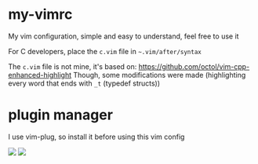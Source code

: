 # my-vimrc
My vim configuration, simple and easy to understand, feel free to use it

For C developers, place the `c.vim` file in `~.vim/after/syntax`

The `c.vim` file is not mine, it's based on: https://github.com/octol/vim-cpp-enhanced-highlight
Though, some modifications were made (highlighting every word that ends with `_t` (typedef structs))

# plugin manager
I use vim-plug, so install it before using this vim config

<img src="https://cdn.discordapp.com/attachments/1043106668839456860/1182709042645307504/screenshot_08-Dec-2023_15-39-05.png?ex=6585aea1&is=657339a1&hm=4f04091c89abcf57760a08522f5414a5f80311edb68339fe92daf925bb81d73a&">

<img src="https://cdn.discordapp.com/attachments/1043106668839456860/1183160748457852979/screenshot_09-Dec-2023_21-37-24.png?ex=65875350&is=6574de50&hm=77829550bc89febba6ae71648f754e1343390841e9c50f9ac98f0aa207afb9a5&">
